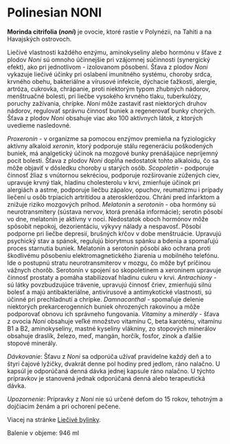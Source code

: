 Polinesian NONI
===============

**Morinda citrifolia (*noni*)** je ovocie, ktoré rastie v Polynézii, na Tahiti a
na Havajských ostrovoch.

Liečivé vlastnosti každého enzýmu, aminokyseliny alebo hormónu v šťave z plodov
*Noni* sú omnoho účinnejšie pri vzájomnej súčinnosti (synergický efekt), ako pri
jednotlivom - izolovanom pôsobení. Šťava z plodov *Noni* vykazuje liečivé účinky
pri oslabení imunitného systému, choroby srdca, krvného obehu, bakteriálne a
vírusové infekcie, dýchacie ťažkosti, alergie, artróza, cukrovka, chrápanie,
proti niektorým typom zhubných nádorov, menštruačné bolesti, pri liečbe vysokého
krvného tlaku, tuberkulózy, poruchy zažívania, chrípke. *Noni* môže zastaviť
rast niektorých druhov nádorov, regulovať správnu činnosť buniek a regenerovať
bunky chorých.   Šťava z plodov *Noni* obsahuje viac ako 100 aktívnych látok, z
ktorých uvedieme nasledovné.

*Proxeronin* - v organizme sa pomocou enzýmov premieňa na fyziologicky aktívny
alkaloid *xeronin*, ktorý podporuje stálu regeneráciu poškodených buniek, má
analgetický účinok na mozgové bunky prenášajúce nepríjemný pocit bolesti. Šťava
z plodov *Noni* dopĺňa nedostatok tohto alkaloidu, čo sa môže objaviť v dôsledku
choroby u starých osôb. *Scopoletin* - podporuje činnosť žliaz s vnútornou
sekréciou, podporuje rozširovanie zúžených ciev, upravuje krvný tlak, hladinu
cholesterolu v krvi, zmierňuje účinok pri alergiách a astme, podporuje liečbu
zápalov, opuchov, reumatizmu i prípady liečení u osôb trpiacich artritídou a
aterosklerózou. Chráni pred infarktom a znižuje riziko mozgových príhod.
*Melatonín* a *serotonín* - oba hormóny sú neurotransmitery (sústava nervov,
ktorá prenáša informácie); serotin pôsobí vo dne, melatonín je aktívny v noci.
Nedostatok oboch hormónov môže spôsobit nepokoj, dezorientáciu, výkyvy nálady a
nespavosť. Pôsobí podporne pri liečbe depresií, brušných kŕčov v dobe
menštruácie. Upravujú psychický stav a spánok, regulujú biorytmus spánku a
bdenia a spomaľujú proces starnutia buniek. Melatonín a serotonín pôsobí ako
ochrana proti škodlivému pôsobeniu elektromagnetického žiarenia u mobilného
telefónu. Ide o postupnú stratu neurotransmiterov v mozgu, čo môže byť príčinou
vážnych chorôb. Serotonín v spojení so skopoletinem a xeroninem upravuje činnosť
prostaty a pomáha stabilizovať hladinu cukru v krvi. *Antrachiony* - sú látky
povzbudzujúce trávenie, upravujú činnosť čriev, zmierňujú silnú bolesť a majú
antibakteriálne, antivírusové a antimykotické vlastnosti, sú účinné pri
prechladnutí a chrípke. *Damnacanthal* - spomaľuje delenie niektorých
prekarcerogenních buniek ohrozených rakovinou a môže podporovať obnovu ich
správneho fungovania. *Vitamíny* a *minerály* - šťava z ovocia *Noni* obsahuje
veľké množstvo vitamínu C, beta karoténu, vitamínu B1 a B2, aminokyseliny,
mastné kyseliny vlákniny, zo stopových minerálov obsahuje draslík, železo, meď,
mangán, horčík, fosfor, zinok a ďalšie stopové minerály.

*Dávkovanie*: Šťavu z *Noni* sa odporúča užívať pravidelne každý deň a to štyri
čajové lyžičky, dvakrát denne pol hodiny pred jedlom, ráno nalačno. U kapsúl je
odporúčaná denná dávka jednej kapsule ráno nalačno. U týchto prípravkov je
stanovená jednak odporúčaná denná alebo terapeutická dávka.

*Upozornenie*: Prípravky z *Noni* nie sú určené deťom do 15 rokov, tehotným a
dojčiacim ženám a pri ochorení pečene.

Viacej na stránke [Liečivé bylinky](/sip/bylinky/noni).

Balenie v objeme: 946 ml
